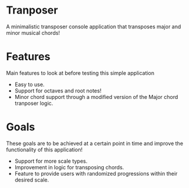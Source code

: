 # Tranposer

A minimalistic transposer console application that transposes major and minor musical chords!

# Features
Main features to look at before testing this simple application

 - Easy to use.
 - Support for octaves and root notes!
 - Minor chord support through a modified version of the Major chord tranposer logic.
 
# Goals
These goals are to be achieved at a certain point in time and improve the functionality of this application!

 - Support for more scale types.
 - Improvement in logic for transposing chords.
 - Feature to provide users with randomized progressions within their desired scale.
